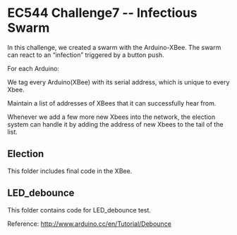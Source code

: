 # EC544 Challenge7 -- Infectious Swarm

In this challenge, we created a swarm with the Arduino-XBee. The swarm can react to an “infection” triggered by a button push.

For each Arduino:

We tag every Arduino(XBee) with its serial address, which is unique to every Xbee.

Maintain a list of addresses of XBees that it can successfully hear from.

Whenever we add a few more new Xbees into the network, the election system can handle it by adding the address of new Xbees to the tail of the list.

## Election

This folder includes final code in the XBee.

## LED_debounce

This folder contains code for LED_debounce test. 

Reference:
http://www.arduino.cc/en/Tutorial/Debounce

